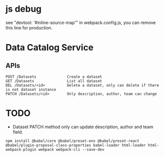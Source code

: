 # js debug
see "devtool: '#inline-source-map'" in webpack.config.js, you can remove this line for production.


# Data Catalog Service
## APIs
```
POST /Datasets              Create a dataset
GET /Datasets               List all dataset
DEL /Datasets/<id>          Delete a dataset, only can delete if there is not dataset instance
PATCH /Datasets/<id>        Only description, author, team can change
```


# TODO
- Dataset PATCH method only can update description, author and team field.

```
npm install @babel/core @babel/preset-env @babel/preset-react @babel/plugin-proposal-class-properties babel-loader html-loader html-webpack-plugin webpack webpack-cli --save-dev
```
